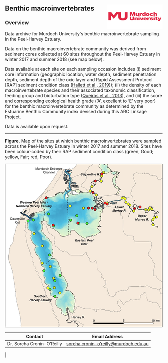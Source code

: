 ## Benthic macroinvertebrates <img src="https://github.com/AquaticEcoDynamics/Peel_ARC/blob/master/Images/Logos/murdoch-new.png" width="177.5" height="77.5" align="right">

### Overview

Data archive for Murdoch University's benthic macroinvertebrate sampling in the Peel-Harvey Estuary.

Data on the benthic macroinvertebrate community was derived from sediment cores collected at 60 sites throughout the Peel-Harvey Estuary in winter 2017 and summer 2018 (see map below).

Data available at each site on each sampling occasion includes (i) sediment core information (geographic location, water depth, sediment penetration depth, sediment depth of the oxic layer and 
Rapid Assessment Protocol [RAP] sediment condition class ([Hallett et al., 2019](https://doi.org/10.1039/C9EM00141G))); (ii) the density of each macroinvertebrate species and their associated taxonomic classification, 
feeding group and bioturbation type ([Queirós et al., 2013](https://doi.org/10.1002/ece3.769)), and (iii) the score and corresponding ecological health grade (‘A’, excellent to ‘E’ very poor) for the benthic macroinvertebrate 
community as determined by the Estuarine Benthic Community index devised during this ARC Linkage Project.

Data is available upon request.

---

**Figure.** Map of the sites at which benthic macroinvertebrates were sampled across the Peel-Harvey Estuary in winter 2017 and summer 2018. Sites have been colour-coded by their RAP sediment condition class (green, Good; yellow, Fair; red, Poor).

<img src="https://github.com/AquaticEcoDynamics/Peel_ARC/blob/master/Images/ben1.jpg">


| Contact            | Email Address          |
| ------------------ | ---------------------- |
| Dr. Sorcha Cronin-O’Reilly | [sorcha.cronin-o’reilly@murdoch.edu.au](mailto:sorcha.cronin-o’reilly@murdoch.edu.au) |

|
